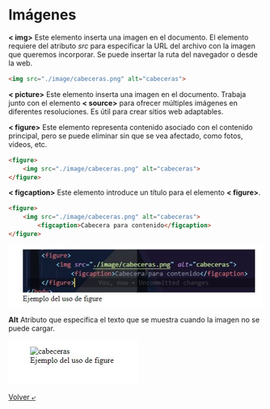 # Imágenes

**< img>** Este elemento inserta una imagen en el documento. El elemento requiere del atributo *src* para especificar la URL del archivo con la imagen que queremos incorporar. Se puede insertar la ruta del navegador o desde la web.

```HTML
<img src="./image/cabeceras.png" alt="cabeceras">
```

**< picture>** Este elemento inserta una imagen en el documento. Trabaja junto con el elemento **< source>** para ofrecer múltiples imágenes en diferentes resoluciones. Es útil para crear sitios web adaptables.

**< figure>** Este elemento representa contenido asociado con el contenido principal, pero se puede eliminar sin que se vea afectado, como fotos, videos, etc.

```HTML
<figure>
    <img src="./image/cabeceras.png" alt="cabeceras">
</figure>
```

**< figcaption>** Este elemento introduce un título para el elemento **< figure>**.

```HTML
<figure>
    <img src="./image/cabeceras.png" alt="cabeceras">
        <figcaption>Cabecera para contenido</figcaption>
</figure>
```
![figure](./../image/figure.jpg)

**Alt** Atributo que especifica el texto que se muestra cuando la imagen no se puede cargar.

![figure](./../image/usoAlt.JPG)

[Volver &ldca;](../README.md)
